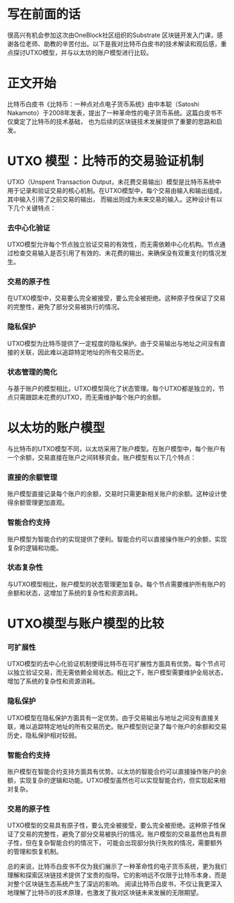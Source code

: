# 写在前面的话
很高兴有机会参加这次由OneBlock社区组织的Substrate 区块链开发入门课，感谢各位老师、助教的辛苦付出。以下是我对比特币白皮书的技术解读和观后感，重点探讨UTXO模型，并与以太坊的账户模型进行比较。
# 正文开始
比特币白皮书《比特币：一种点对点电子货币系统》由中本聪（Satoshi Nakamoto）于2008年发表，提出了一种革命性的电子货币系统。这篇白皮书不仅奠定了比特币的技术基础，
也为后续的区块链技术发展提供了重要的思路和启发。
# UTXO 模型：比特币的交易验证机制
UTXO（Unspent Transaction Output，未花费交易输出）模型是比特币系统中用于记录和验证交易的核心机制。在UTXO模型中，每个交易由输入和输出组成，其中输入引用了之前交易的输出，
而输出则成为未来交易的输入。这种设计有以下几个关键特点：
### 去中心化验证
UTXO模型允许每个节点独立验证交易的有效性，而无需依赖中心化机构。节点通过检查交易输入是否引用了有效的、未花费的输出，来确保没有双重支付的情况发生。
### 交易的原子性
在UTXO模型中，交易要么完全被接受，要么完全被拒绝。这种原子性保证了交易的完整性，避免了部分交易被执行的情况。
### 隐私保护
UTXO模型为比特币提供了一定程度的隐私保护。由于交易输出与地址之间没有直接的关联，因此难以追踪特定地址的所有交易历史。
### 状态管理的简化
与基于账户的模型相比，UTXO模型简化了状态管理。每个UTXO都是独立的，节点只需跟踪未花费的UTXO，而无需维护每个账户的余额。
# 以太坊的账户模型
与比特币的UTXO模型不同，以太坊采用了账户模型。在账户模型中，每个账户有一个余额，交易直接在账户之间转移资金。账户模型有以下几个特点：
### 直接的余额管理
账户模型直接记录每个账户的余额，交易时只需更新相关账户的余额。这种设计使得余额管理更加直观。
### 智能合约支持
账户模型为智能合约的实现提供了便利。智能合约可以直接操作账户的余额，实现复杂的逻辑和功能。
### 状态复杂性
与UTXO模型相比，账户模型的状态管理更加复杂。每个节点需要维护所有账户的余额和状态，这增加了系统的复杂性和资源消耗。
# UTXO模型与账户模型的比较
### 可扩展性
UTXO模型的去中心化验证机制使得比特币在可扩展性方面具有优势。每个节点可以独立验证交易，而无需依赖全局状态。相比之下，账户模型需要维护全局状态，增加了系统的复杂性和资源消耗。
### 隐私保护
UTXO模型在隐私保护方面具有一定优势。由于交易输出与地址之间没有直接关联，难以追踪特定地址的所有交易历史。账户模型则记录了每个账户的余额和交易历史，隐私保护相对较弱。
### 智能合约支持
账户模型在智能合约支持方面具有优势。以太坊的智能合约可以直接操作账户的余额，实现复杂的逻辑和功能。UTXO模型虽然也可以实现智能合约，但实现起来相对复杂。
### 交易的原子性
UTXO模型的交易具有原子性，要么完全被接受，要么完全被拒绝。这种原子性保证了交易的完整性，避免了部分交易被执行的情况。账户模型的交易虽然也具有原子性，但在复杂智能合约的情况下，
可能会出现部分执行失败的情况，需要额外的管理和恢复机制。

总的来说，比特币白皮书不仅为我们展示了一种革命性的电子货币系统，更为我们理解和探索区块链技术提供了宝贵的指导。它的影响远不仅限于比特币本身，而是对整个区块链生态系统产生了深远的影响。
阅读比特币白皮书，不仅让我更深入地理解了比特币的技术原理，也激发了我对区块链未来发展的无限期望。

